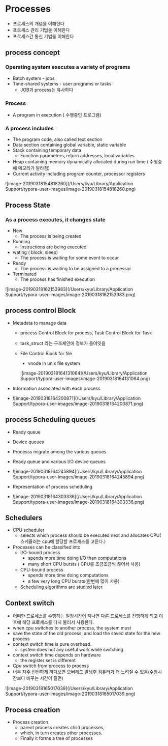 # Processes

- 프로세스의 개념을 이해한다
- 프로세스 관리 기법을 이해한다
- 프로세스간 통신 기법을 이해한다

## process concept

### Operating system executes a variety of programs

- Batch system - jobs
- Time-shared systems - user programs or tasks
  - JOB과 process는 유사하다

### Process

- A program in execution ( 수행중인 프로그램)

### A process includes

- The program code, also called text section
- Data section containing global variable, static variable
- Stack containing temporary data
  - Function parameters, return addresses, local variables
- Heap containing memory dynamically allocated during run time ( 수행중에 메모리가 달라짐)
- Current activity including program counter, processor registers

![image-20190318154818260](/Users/kyu/Library/Application Support/typora-user-images/image-20190318154818260.png)

## Process State

### As a process executes, it changes state

- New
  - The process is being created
- Running
  - Instructions are being executed
- wating ( block, sleep)
  - The process is waiting for some event to occur
- Ready
  - The process is waiting to be assigned to a processor
- Terminated
  - The process has finished execution

![image-20190318162153983](/Users/kyu/Library/Application Support/typora-user-images/image-20190318162153983.png)

## process control Block

- Metadata to manage data

  - process Control Block for process, Task Control Block for Task

  - task_struct 라는 구조체안에 정보가 들어잇음

  - File Control Block for file

    - vnode in unix file system

     ![image-20190318164131064](/Users/kyu/Library/Application Support/typora-user-images/image-20190318164131064.png)

- Information associated with each process
- ![image-20190318164200871](/Users/kyu/Library/Application Support/typora-user-images/image-20190318164200871.png)

##  process Scheduling queues

- Ready queue
- Device queues
- Processs migrate among the various queues
- Ready queue and various I/O device queues
- ![image-20190318164245894](/Users/kyu/Library/Application Support/typora-user-images/image-20190318164245894.png)

- Representation of process scheduling
- ![image-20190318164303336](/Users/kyu/Library/Application Support/typora-user-images/image-20190318164303336.png)

## Schedulers

- CPU scheduler
  - selects which process should be executed next and allocates CPU( 스케쥴러는 cpu에 할당할 프로세스를 고른다.)
- Processes can be classified into 
  - I/O-bound process
    - spends more time doing I/O than computations
    - many short CPU bursts ( CPU를 조금조금씩 끊어서 사용)
  - CPU-bound process
    - spends more time doing computations
    - a few very long CPU bursts(한번에 많이 사용)
  - Scheduling algorithms are studied later.



## Context switch

- 어떠한 프로세스를 수행하는 일정시간이 지나면 다른 프로세스를 진행하게 되고 이후에 해당 프로세스를 다시 불러서 사용한다.
- when cpu switches to another process, the system must
- save the state of the old process, and load the saved state for the new process
- context switch time is pure overhead.
  - system does not any useful work while switching
- context switch time depends on hardware
  - the register set is different
- Cpu switch from process to process
- 너무 자주 빈번하게 하다보면 오버헤드 발생후 컴퓨터가 더 느려질 수 있음(수행시간보다 바꾸는 시간이 길면)

![image-20190318165017039](/Users/kyu/Library/Application Support/typora-user-images/image-20190318165017039.png)

## Process creation

- Process creation
  - parent process creates child processes,
  - which, in turn creates other processes.
  - Finally it forms a tree of processes

